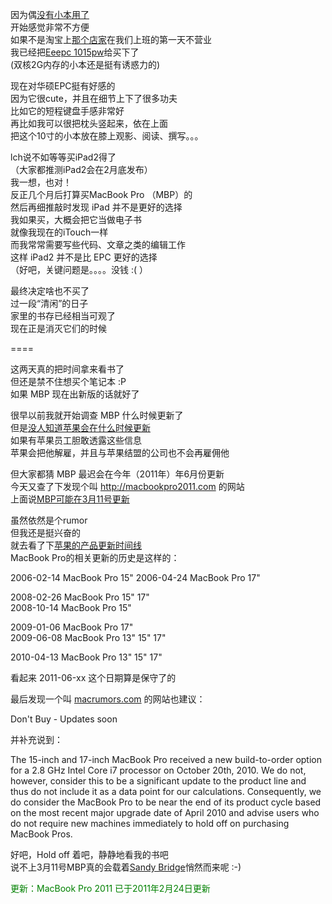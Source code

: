 因为偶<a href="/31/">没有小本用了</a>  
开始感觉非常不方便  
如果不是淘宝上<a href="http://item.taobao.com/item.htm?id=8449292232">那个店家</a>在我们上班的第一天不营业  
我已经把<a href="http://detail.zol.com.cn/262/261990/param.shtml">Eeepc 1015pw</a>给买下了  
(双核2G内存的小本还是挺有诱惑力的)  

现在对华硕EPC挺有好感的  
因为它很cute，并且在细节上下了很多功夫  
比如它的短程键盘手感非常好  
再比如我可以很把枕头竖起来，依在上面  
把这个10寸的小本放在膝上观影、阅读、撰写。。。  

lch说不如等等买iPad2得了  
（大家都推测iPad2会在2月底发布）  
我一想，也对！  
反正几个月后打算买MacBook Pro （MBP）的  
然后再细推敲时发现 iPad 并不是更好的选择  
我如果买，大概会把它当做电子书  
就像我现在的iTouch一样  
而我常常需要写些代码、文章之类的编辑工作  
这样 iPad2 并不是比 EPC 更好的选择  
（好吧，关键问题是。。。。没钱 :( ）  

最终决定啥也不买了  
过一段“清闲”的日子  
家里的书存已经相当可观了  
现在正是消灭它们的时候  

====

这两天真的把时间拿来看书了  
但还是禁不住想买个笔记本 :P  
如果 MBP 现在出新版的话就好了  

很早以前我就开始调查 MBP 什么时候更新了  
但是<a href="http://forums.cnet.com/7723-21565_102-378660.html">没人知道苹果会在什么时候更新</a>  
如果有苹果员工胆敢透露这些信息  
苹果会把他解雇，并且与苹果结盟的公司也不会再雇佣他  

但大家都猜 MBP 最迟会在今年（2011年）年6月份更新  
今天又查了下发现个叫 <a href="http://macbookpro2011.com">http://macbookpro2011.com</a> 的网站  
上面说<a href="http://macbookpro2011.com/macbook-pro-2011-release-date/">MBP可能在3月11号更新</a>  

虽然依然是个rumor  
但我还是挺兴奋的  
就去看了下<a href="http://en.wikipedia.org/wiki/Timeline_of_Macintosh_models">苹果的产品更新时间线</a>  
MacBook Pro的相关更新的历史是这样的：  

<quote>  
2006-02-14 MacBook Pro 15"  
2006-04-24 MacBook Pro 17"  

2008-02-26 MacBook Pro 15" 17"  
2008-10-14 MacBook Pro 15"  

2009-01-06 MacBook Pro 17"  
2009-06-08 MacBook Pro 13" 15" 17"  

2010-04-13 MacBook Pro 13" 15" 17"  
</quote>  

看起来 2011-06-xx 这个日期算是保守了的  

最后发现一个叫 <a href="http://buyersguide.macrumors.com">macrumors.com</a> 的网站也建议：  

<quote>  
Don't Buy - Updates soon  
</quote>  

并补充说到：  

<quote>  
The 15-inch and 17-inch MacBook Pro received a new build-to-order option for a 2.8 GHz Intel Core i7 processor on October 20th, 2010. We do not, however, consider this to be a significant update to the product line and thus do not include it as a data point for our calculations. Consequently, we do consider the MacBook Pro to be near the end of its product cycle based on the most recent major upgrade date of April 2010 and advise users who do not require new machines immediately to hold off on purchasing MacBook Pros.  
</quote>  

好吧，Hold off 着吧，静静地看我的书吧  
说不上3月11号MBP真的会载着<a href="http://www.macrumors.com/2011/02/11/macbook-pro-refresh-seeing-only-minor-delays-due-to-intel-problems/">Sandy Bridge</a>悄然而来呢 :-)  

<span style="color:green">更新：MacBook Pro 2011 已于2011年2月24日更新 </span>  
